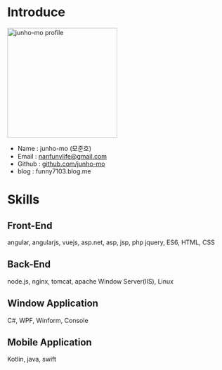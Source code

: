 

# Introduce

 <img alt="junho-mo profile" src="https://avatars3.githubusercontent.com/u/49415826?s=460&v=4" width="250">

* Name : junho-mo (모준호)
* Email : nanfunylife@gmail.com
* Github : [github.com/junho-mo](https://github.com/junho-mo)
* blog : funny7103.blog.me


# Skills

## Front-End
   angular, angularjs, vuejs, asp.net, asp, jsp, php
   jquery, ES6, HTML, CSS

## Back-End
   node.js, nginx, tomcat, apache
   Window Server(IIS), Linux

## Window Application
   C#, WPF, Winform, Console

## Mobile Application
   Kotlin, java, swift

